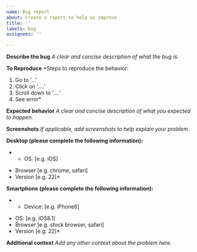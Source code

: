 ```yaml
---
name: Bug report
about: Create a report to help us improve
title: ''
labels: bug
assignees: ''

---
```


**Describe the bug**
*A clear and concise description of what the bug is.*

**To Reproduce**
*Steps to reproduce the behavior:
1. Go to '...'
2. Click on '....'
3. Scroll down to '....'
4. See error*

**Expected behavior**
*A clear and concise description of what you expected to happen.*

**Screenshots**
*If applicable, add screenshots to help explain your problem.*

**Desktop (please complete the following information):**
* - OS: [e.g. iOS]
 - Browser [e.g. chrome, safari]
 - Version [e.g. 22]*

**Smartphone (please complete the following information):**
* - Device: [e.g. iPhone6]
 - OS: [e.g. iOS8.1]
 - Browser [e.g. stock browser, safari]
 - Version [e.g. 22]*

**Additional context**
*Add any other context about the problem here.*
